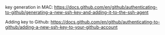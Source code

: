 key generation in MAC: https://docs.github.com/en/github/authenticating-to-github/generating-a-new-ssh-key-and-adding-it-to-the-ssh-agent

Adding key to Github: https://docs.github.com/en/github/authenticating-to-github/adding-a-new-ssh-key-to-your-github-account

